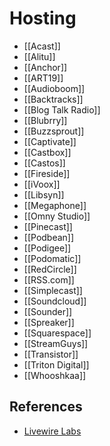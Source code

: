 # Hosting
* [[Acast]]
* [[Alitu]]
* [[Anchor]]
* [[ART19]]
* [[Audioboom]]
* [[Backtracks]]
* [[Blog Talk Radio]]
* [[Blubrry]]
* [[Buzzsprout]]
* [[Captivate]]
* [[Castbox]]
* [[Castos]]
* [[Fireside]]
* [[iVoox]]
* [[Libsyn]]
* [[Megaphone]]
* [[Omny Studio]]
* [[Pinecast]]
* [[Podbean]]
* [[Podigee]]
* [[Podomatic]]
* [[RedCircle]]
* [[RSS.com]]
* [[Simplecast]]
* [[Soundcloud]]
* [[Sounder]]
* [[Spreaker]]
* [[Squarespace]]
* [[StreamGuys]]
* [[Transistor]]
* [[Triton Digital]]
* [[Whooshkaa]]

## References
* [Livewire Labs](https://livewire.io/podcast-trackers-by-episode-share/)

